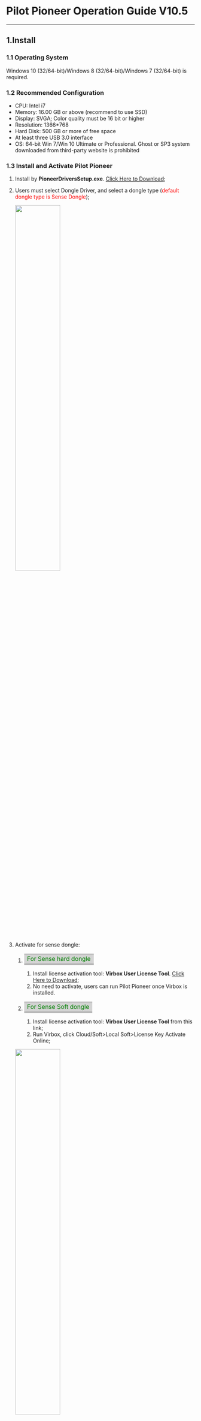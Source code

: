 # **Pilot Pioneer Operation Guide V10.5**

***

## 1.Install

### 1.1 Operating System

Windows 10 (32/64-bit)/Windows 8 (32/64-bit)/Windows 7 (32/64-bit) is required.

### 1.2 Recommended Configuration

- CPU: Intel i7
- Memory: 16.00 GB or above (recommend to use SSD)
- Display: SVGA; Color quality must be 16 bit or higher
- Resolution: 1366*768
- Hard Disk: 500 GB or more of free space
- At least three USB 3.0 interface
- OS: 64-bit Win 7/Win 10 Ultimate or Professional. Ghost or SP3 system downloaded from third-party website is prohibited

### 1.3 Install and Activate Pilot Pioneer

1. Install by **PioneerDriversSetup.exe**. [Click Here to Download](https://drive.google.com/file/d/1LTesmVq-LMRy6Zpg5XhCJv8bNAuT3ao2/view?usp=sharing);

2. Users must select Dongle Driver, and select a dongle type (<font color=#FF0000>default dongle type is Sense Dongle</font>);

   <p align="left">
       <img src="https://cdn.jsdelivr.net/gh/Brandoooon/pioneer_doc/img/install_1.png" width="50%"/>
   </p>

3. Activate for sense dongle:

   1. <table><tr><td bgcolor=lightgrey><font color=#008000>For Sense hard dongle</font></td></tr></table>
      
      1. Install license activation tool: **Virbox User License Tool**. [Click Here to Download](https://lm.virbox.com/tools.html);
      2. No need to activate, users can run Pilot Pioneer once Virbox is installed.
   2. <table><tr><td bgcolor=lightgrey><font color=#008000>For Sense Soft dongle</font></td></tr></table>
      
      1. Install license activation tool: **Virbox User License Tool** from this link;
      2. Run Virbox, click Cloud/Soft>Local Soft>License Key Activate Online;
   <p align="left">
       <img src="https://cdn.jsdelivr.net/gh/Brandoooon/pioneer_doc/img/install_2.png" width="50%"/>
   </p>
   <p align="left">
       <img src="https://cdn.jsdelivr.net/gh/Brandoooon/pioneer_doc/img/install_3.png" width="50%"/>
   </p>
   <p align="left">
       <img src="https://cdn.jsdelivr.net/gh/Brandoooon/pioneer_doc/img/install_4.png" width="50%"/>
   </p>
      3. Input the activation code and click 'Activate'.

### 1.4 Migrate Sense Soft License

1. Online Migration
   1. **On original PC**
      1. Run Virbox, Click Cloud/Soft>Local Soft>License-key Activate Online-Online-Unbind;
   2. **On target PC**
      1. Run Virbox, click Cloud/Soft>Local Soft>License Key Activate Online;
      2. Input the activation code and click 'Activate'.

### 1.5 Install PioneerTools on the Phone(Optional)

This step is only required for <font color=#0000FF>data services testing </font>when connecting a external mobile phone, such as FTP, iPerf, HTTP test.

1. Install **PioneerTools.apk** on the phone;
2. Enable the USB debugging function under Settings>System&updates>Developer options page in the phone.

---

## 2.Connect Device

### 2.1Qualcomm Chipset-based Phone

1. <font color=#A67D3D>Install **Qualcomm Driver** on PC. :</font><font color=#FF0000> [Click Here to Download](https://drive.google.com/file/d/1gxuN6QOLefDwnZ0mbpT3XzgVA_Ns_Tz8/view?usp=sharing) </font>

   1. Run Qualcomm Driver setup package as administrator;
   2. Select **ETHERNET-DHCP is used to get IPAddress**,and click **Next**;
   3. Click **Next** and install until finish.

2. <font color=#A67D3D>Phone Settings</font>

   Hereinafter, we take Samsung  S20 as an example to illustrate Qualcomm chipset-based phone settings.

   1. Dial ***#0808#** in the phone;
   2. Select **RMNET+DM+MODEM+ADPL(5G) +ADB** in the USB Settings interface;
   3. Enable **Developer options**>**USB debugging**.

3. <font color=#A67D3D>Configure device on PC</font>

   1. Add device
      1. Automatically Detect Device
      2. Manually Add Device
   2. Connect device
      1. Run PioneerTools on the phone;
      2. Click (Connect) in Pilot Pioneer to connect the device to Pilot Pioneer.

### 2.2 HiSilicon Chipset-based Phone

1. <font color=#A67D3D>Install HiSilicon Driver on PC.</font> [Click Here to Download](https://drive.google.com/file/d/1Vv4cjRqJDFwYuVy27owtZxCSPBQa6wUB/view?usp=sharing)
2. <font color=#A67D3D>Phone Settings</font>
   1. Enable Test Port
      1. Dial **\*#\*#2846579159#\*#\*** on the mobile to enter Project Menu Act window
      2. Select **Background setting**->**Usb ports setting**->**Balong Debug mode**
   2. Enable **Developer options**>**USB debugging**
   3. (Optional) Lock SA and NSA Mode Settings
3. <font color=#A67D3D>Configure device on PC</font>
   1. Add device
      1. Automatically Detect Device
      2. Manually Add Device
   2. Connect device
      1. Run PioneerTools on the phone;
      2. Click **Connect** in Pilot Pioneer to connect the device to Pilot Pioneer.

## 3. Workspace and Scenes

### 	3.1 Load Default Scenes

​		Click **Scene** icon to select and load the default scenes. 

### 	3.2 Windows

### 3.2.1 <font color=#008000>Message Window</font>

---

1. ~~<font color=#38B0DE>Set messages:</font> on the Menu bar, choose **Configuration**>**Message Settings**.~~ 

2. <font color=#38B0DE>View message by table:</font>  click **Data**, and double-click **Message** icon corresponding to the logfile under **Network**. 

3. <font color=#38B0DE>View message details:</font> right click a message, and select **Message Details Windows**

   ![图1]()

4. ~~<font color=#38B0DE>Compare messages:</font>~~

   1.  Right click a message, and select **Message Details Windows**
   2. Drag the next message from the **Message** window to **Message Details Window** to compare the difference.

   ![图2]()

5. <font color=#38B0DE>Export messages:</font> right click a message and select **Export** to export all messages in *.csv format.

### 3.2.2 Event Window</font>

---

1. ~~<font color=#38B0DE>Set default events:</font> on the Menu bar, choose **Configuration**>**Event Settings**.~~  

2. ~~<font color=#38B0DE>Customize events:</font> on the Menu bar, choose **Configuration** > **Custom Event Manager**.~~

3. <font color=#38B0DE>View events by table:</font> click **Data**, and double-click  **Event List** corresponding to the logfile under **Network**.

   ![图3]()

4. <font color=#38B0DE>View events by map:</font> double click **Map** icon under **Network**>**Data** pane.操作错误，还需要把event拖入map。

   ![图4]()

5. <font color=#38B0DE>View event details:</font> double click a an event

   ![图5]()

6. <font color=#38B0DE>Export events:</font> right click an event and select **Export** to export all events in *.csv format.

### 3.2.3 <font color=#008000>Parameter Window</font>

----

1. ~~<font color=#38B0DE>Set default parameters:</font> on the Menu bar, choose **Configuration**>**Parameter Settings**.~~ 

2. ~~<font color=#38B0DE>Customize parameters:</font> on the menu bar, choose **Configuration** > **Custom Parameter Manager**.~~

3. <font color=#38B0DE>View parameters by table:</font> double click **Table** icon under **Network**>**Data** pane.

   ![图6]()

4. <font color=#38B0DE>View parameters by bar chart:</font> double click **Bar Chart** icon under **Network**>**Data** pane.

   ![图7]()

5. <font color=#38B0DE>View parameters by line chart:</font> double click **Line Chart** icon under **Network**>**Data** pane.

   ![图8]() 

6. <font color=#38B0DE>View parameters by map:</font> double click **Map** icon under **Network**>**Data** pane.

   ![图9]()

7. <font color=#38B0DE>Compare parameters:</font> pull down the arrow at the top right corner of map window, select **Parameters Comparison**, and select multiple parameters to compare.

   ![图10]()

8. <font color=#38B0DE>Export parameters:</font> right click the parameter table window and select **Save as Template**.

   ![图11]()

### 3.2.4 <font color=#008000>Map Window</font>

----

Users may view parameter(see section 3.2.3), event (see section3.2.2), cell site and map information in the map window.

**<font color=#A67D3D>The following map file formats are supported:</font>** 

```
·      MapInfo (*.Tab, *.Mif, *.Gst) 

·      Image (*.bmp, *.jpg,*.gif, *.tif,*.png, *.jpeg) 

·      Terrain (*.TMB, *TMD),

·      AutoCAD (*.Dxf) 

·      USGS (*.DEM),

·      ArcInfo (*.Shp)

·      KML (*.kml, *.kmz)

·      ZDF (*.zdf) 

·      iBWave(*.ibwc) 
```



1. <table><tr><td bgcolor=lightgrey><font color=#0000FF>Outdoor test</font></td></tr></table>

   1. Set cell&site information: click the **Cell Settings** icon from the toolbar of the Map window.

   ![图12]()

   2. Display site information: 
      1. Click **Layer**, right-click **Site** to select **Import**, and select site file to import
      2. Select and drag the imported site file on the **Layer** tab page into the **Map** window.

   ![图13]()

   3. Load online map: click the **Open Map Layer** icon on the toolbar on the Map window and select a map type as required. 

   4. Import offline map:

      1. Click **Layer** tab, and then double click the offline map format as required under **Geo Map**.

      2. Select an offline map from local computer.

      3. Drag the imported offline map to the **Map** window.

   5. Display serving cell line: click the **Cell line linking** drop down arrow on the map window and select a corresponding display mode as required.

      ![图14]()

   6. Compare data: click **Lay Control** icon, and set the X or Y axis offset value of one data file to 50.

       ![图15]()

2. <table><tr><td bgcolor=lightgrey><font color=#0000FF>Indoor positioning test</font></td></tr></table>

   1. Start the test and record test data.

   2. Import indoor map: click **Layer** tab, and then double click the offline map format as required under **Indoor Map**.
   3. Drag the imported indoor map from **Layer** tab to the **Map** window.
   4. Click the **Pinpointing** drop-down arrow in **Map** window, and select **Pinpoint**.
   5. Pinpoint a test route on the indoor map.

    ![图16]()

----

## 4.Configure Test Plans

**<font color=#A67D3D>The supported test services include:</font>** 

| <font color=#0000FF>Voice Test</font>                        | <font color=#0000FF>Data Test</font> | <font color=#0000FF>Value Added Test</font> | <font color=#0000FF>Scanner Test</font>                      |
| ------------------------------------------------------------ | ------------------------------------ | ------------------------------------------- | ------------------------------------------------------------ |
| Call                                                         | FTP Download/Upload                  | SMS                                         | Pilot:                                                                              *5G NR Pilot Scan                                                     *NB-IoT Pilot Scan                                                         *LTE Pilot Scan |
| VoIP                                                         | Multi FTP Download/Upload            | MMS                                         | CW                                                           |
| MOS (POLQA/PESQ)[video tutorial](https://youtu.be/OhwKnLFAn3k) | HTTP Download/Upload/Page            | Receive/Send Email                          | Spectrum                                                     |
| MOS Self-Check                                               | Video Streaming/Telephony/Play       | WAP Page/Download                           | Color Code                                                   |
| MOS Self-Loop                                                | Attach/Idle                          | Facebook                                    | Blind                                                        |
| Manual MOS                                                   | PDP/Ping/Iperf                       | Skype                                       | EPS                                                          |
| PPP Dial                                                     | LET Power                            |                                             |                                                              |
| Mobile Terminated Call Test                                  | Speed Test                           |                                             |                                                              |
|                                                              | DNS Lookup                           |                                             |                                                              |
|                                                              | Trace Route                          |                                             |                                                              |
|                                                              | PBM/IDT                              |                                             |                                                              |
|                                                              | UDP/eLTE UDP                         |                                             |                                                              |
|                                                              | NR Registration                      |                                             |                                                              |

### 4.1 Add/Edit Test Plans

1. Click **Test**, click a device, and then the default test plan templates will be displayed under **Test Plan**.

   ![图17]()

2. If the required test service is not available under **Test Plan**, right-click a test template and select **Add** to select the test service type.

   ![图18]()

3. Right-click a test template and select **Edit** to configure test plan.

   ![图19]()

### 4.2 Configure a Loop Test

1. Add multiple test plans and configure required information .
2. Select multiple test plans as required. This way, Pilot Pioneer will execute the selected test services by sequence.

## 4.3 Configure a Multi-Service Test

1. Right-click a test template and select **Add**.
2. Select multiple services (at least two) for Multi-service tests, and then select **Multi-RAB** and **OK**.
3. Double click the added test plan to configure required information, and click **OK**.

![图20]()

---

## 5.Collect Logfile

## 5.1 Configure Logfile Collection

Click Menu button on the top right corner, and select **Configuration**>**Options** to configure:

```
* data storage path/format
* data partition
* data collection
```

## 5.2 Connect Mode

Click the **Connect** icon on the toolbar to display current test information in real time without saving any logfile.

![图21]()

## 5.3 Recording Mode

1. Click the **Start Recording** icon on the toolbar to save logfiles in the <font color=#0000FF>**ddib** </font>(default) and  <font color=#0000FF>**rcu** </font>formats. 

   ![图22]()

2. <font color=#38B0DE>Configure record:</font> click the **Configuration** button on the **Save Logfile** window.

   ![图23]()

3. <font color=#38B0DE>Configure test information:</font>  click the **Test** button on the **Save Logfile** window.

   ![图24]()

4. <font color=#38B0DE>Swap logfiles:</font>  Click the **Swap Logfile** icon on the toolbar to swap log files

## 5.4 Force Command

1. Click the **Test** tab and select a device to execute the force command.

2. Click **Force Set**. 

3. Select a force command as required.

4. Set the force command based on the information.

5. Click the button beside the force command to send the command.

   ![图25]()

## 5.5 AT Command

1. Click the phone under **Test** navigation pane, and click **AT Cmd**>  **+ **                              beside **Open AT Cmd Window** .

2. Select a device which will receive the AT command from the **Device List** drop-down list box.

3. Click **Connect** to connect to the AT port of the device.

4. Select an AT command as required from the Default drop-down list box.

5. Under the **CMD** column, enter an AT command.

6. Click **Send** to send the AT command. 

7. Set interval to send AT command(s) sequentially in a cycle manner under **Start cycle to send interval** option.

## 6.Replay Logfile

1. Select an imported logfile, and open windows (e.g. Message or Table) as required. 

2. Click the **Set Playback Data** button on the toolbar to replay logfile.

   ![图26]()

## ~~6.1 Copy Logfiles~~

1. ~~Select the start point in the log file replay window or associated windows and then click the **Copy Data** icon.~~

2. ~~Select the end point in the log file replay window or associated windows, and then click the **Copy Data** icon.~~

3. ~~In the window that is displayed, rename the file and set the file save directory for the new log file.~~

## ~~6.2 Synchronize Logfile~~

1. ~~Click the **Logfile Synchronization** icon to enter the **Logfile Synchronization** window.~~

2. ~~Select logfiles (at least two), and click the **Add** button to add the files to the right pane, and click **OK**.~~

## 7.Generate Statistics Report

**<font color=#A67D3D>The supported statistics reports:</font>** 

![图27]()

1. <font color=#38B0DE>Open statistics report window:</font> click **Report** on the navigation pane.

2. <font color=#38B0DE>Select a report template:</font> 

   1. Double click the report name to enter its settings page.
   2. Click the **Open Template** icon on the settings page.

   ![图28]()

3. <font color=#38B0DE>Load data files:</font>  select data files on the left pane of settings page and click **>** icon to load data files to the right pane. 

4. <font color=#38B0DE>Generate statistics reports:</font> click **Generate**.

5.  <font color=#38B0DE>View statistics results:</font>

   1. The statistics report will be automatically opened after successful generation. 
   2. Double click a report name at the bottom left corner on the navigation pane to open the report and view detailed information.

   ![图29]()

## 8.FAQ

## 8.1 PioneerTools 

### 8.1.1 How to deal with always “Expired (AuthFailed)” license status?

o  Uninstall PioneerTools app from the handset.

o  Delete all past PioneerTools setup package folders.

o  Contact DingLi technical support to obtain the latest PioneerTools setup package.

o  Reinstall the latest PioneerTools.

### 8.1.2 How to deal with always “Waiting” service status?

  Check whether the PioneerTools is connected? 

o  Check whether the USB debugging function is enabled?

o  Check whether the handset port works?

o  Check whether there is ADB interface in the **Computer Management** window?

o  Check the connection between handset and computer.

o  Check whether the ADB interface is used by other programs through the following methods:

1) Set the system environment variables **ANDROID_ADB_SERVER_PORT**:

Hereinafter we take Windows 7 as an example to illustrate the settings.

Right click **Computer** and select **Properties**>**Advanced system settings**>**Environment Variables**>**New** to add a new environment variable (Variable name: **ANDROID_ADB_SERVER_PORT**, Variable value: **7035**).

![图30]()

2.  Check whether the default ADB interface 7035 is used by other programs:

   ![*](file:///C:/Users/JINGYI~1.ZEN/AppData/Local/Temp/msohtmlclip1/01/clip_image001.gif)    Enter the command “**adb nodaemon server**” in the CMD window, and if the result “**cannot bind 'tcp: 7035**” returns, it means the ADB 7035 interface is used by other programs.

   ![*](file:///C:/Users/JINGYI~1.ZEN/AppData/Local/Temp/msohtmlclip1/01/clip_image001.gif)    Find out which program uses the ADB 7035 interface: Enter the command “**netstat -ano | findstr "7035"**”, and if the result “**TCP  127.0.0.1:7035   0.0.0.0:0  LISTENING    2832**” returns, it means the ADB 7035 interface is used by program 2832.

3. Terminate the program that uses ADB interface:

   ![*](file:///C:/Users/JINGYI~1.ZEN/AppData/Local/Temp/msohtmlclip1/01/clip_image001.gif)    Open **Windows Task Manager** window, and click **View** to select **Select Columns**.

   ![图31]()

   ![*](file:///C:/Users/JINGYI~1.ZEN/AppData/Local/Temp/msohtmlclip1/01/clip_image001.gif)    Select **PID (Process Identifier)** to view each program’s PID in the **Windows Task Manager** window.

   ![图32]()

   ![*](file:///C:/Users/JINGYI~1.ZEN/AppData/Local/Temp/msohtmlclip1/01/clip_image001.gif)    Right click the program and select **End Process Tree** to terminate the program that uses ADB 7035 interface.

   ![*](file:///C:/Users/JINGYI~1.ZEN/AppData/Local/Temp/msohtmlclip1/01/clip_image001.gif)    Restart the server through entering the command “**adb start-server**”. If the results “*** daemon not running. starting it now on port 7035\***

   ***daemon started successfully**” returns in the CMD window, it means restarting the server successfully.

## 8.2  HiSilicon Chipset-based Phone

### 8.2.1 No message display after the phone is connected to Pilot Pioneer?

o  Check whether the phone port configuration is correct? 

o  Switch the phone's Balong port to non-test port, restart the handset, switch the non-test port to Balong port, and reconnect the handset to the computer.

### 8.2.2 Phone fails to connect to Pilot Pioneer?

o  Check whether the phone port configuration is correct? 

o  Ensure that the computer may access to external network.

o  Close Pilot Pioneer, and delete **HiSD.dat**, **HiSL.dat** and **HiSR.dat** files under the path **C:\Windows\SysWOW64\Pioneer** (64-bit windows)/ **C:\Windows\System32\Pioneer** (32-bit windows) and Pilot Pioneer root directory.

o  Ensure that no other programs that will use the HiSilicon proxy are running, e.g. PHU Smart. If the programs are currently running, please close it and restart the handset. If the phone still fails to connect to Pilot Pioneer, restore the phone to factory settings.

## 8.3 Forcing Function under NSA Network

### 8.3.1 HiSilicon Chipset-based Terminal

If 5G HiSilicon chipset-based terminal is locked to LTE Band, it cannot access to 5G NSA network. 

If 5G HiSilicon chipset-based terminal is locked to LTE frequency or PCI, it can access to 5G NSA network.

### 8.3.2 Qualcomm Chipset-based Terminal

If 5G Qualcomm chipset-based terminal is locked to LTE frequency, it cannot access to 5G NSA network. 

If 5G Qualcomm chipset-based terminal is locked to LTE BAND or PCI, it can access to 5G NSA network.

## 8.4 How to deal with expired offline usage time?

**Problem**: when launching Pilot Pioneer, a dialog box appears and prompts the user that Pilot Pioneer offline usage time has expired.

**Solutions**: 1. Make sure that the computer is connected to the internet, and then click **Retry** in the dialog box that appears. 2. If the problem still exists even after applying method 1 above, just contact DingLi technical support to update the Pilot Pioneer version (V10.4.0.90 onwards)

## 8.5 Reasons for Low MOS Score

1. The reasons for Low MOS score:

(1)  Audio cable is not connected properly.

(2)  The phones volume does not adjust to the maximum

(3)  The phones were not set to VoLTE HD or SD mode.

(4)  The phones were fully charged which would cause low MOS score.

(5)  Check whether the audio file’s sound is indistinct (rustling sound)? If yes, change to connect to other USB interfaces. Please follow the instruction below to check the audio file’s sound:

·     Right click the data log under **Data** pane, and select **Open Log Path**. 

·     Click the last data folder

·     Click the **MOS** folder

·     Click the **Normal** folder

·     Copy the audio file to the music software and play it.







